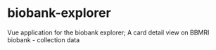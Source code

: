 # biobank-explorer
Vue application for the biobank explorer; A card detail view on BBMRI biobank - collection data
